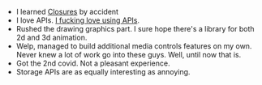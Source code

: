 - I learned [Closures](https://developer.mozilla.org/en-US/docs/Web/JavaScript/Closures) by accident
- I love APIs. [I fucking love using APIs](https://i.kym-cdn.com/photos/images/newsfeed/002/317/026/b58.jpg).
- Rushed the drawing graphics part. I sure hope there's a library for both 2d and 3d animation.
- Welp, managed to build additional media controls features on my own. Never knew a lot of work go into these guys. Well, until now that is.
- Got the 2nd covid. Not a pleasant experience.
- Storage APIs are as equally interesting as annoying.